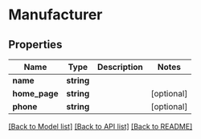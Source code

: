 # Manufacturer

## Properties
Name | Type | Description | Notes
------------ | ------------- | ------------- | -------------
**name** | **string** |  | 
**home_page** | **string** |  | [optional] 
**phone** | **string** |  | [optional] 

[[Back to Model list]](../README.md#documentation-for-models) [[Back to API list]](../README.md#documentation-for-api-endpoints) [[Back to README]](../README.md)


